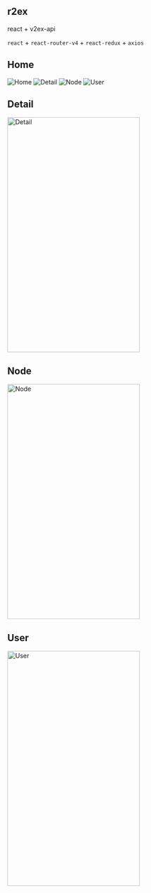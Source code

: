 ## r2ex

react + v2ex-api

`react` + `react-router-v4` + `react-redux` + `axios`

## Home

![Home](https://github.com/daoyi7/r-2ex/blob/master/img/home.png)
![Detail](https://github.com/daoyi7/r-2ex/blob/master/img/detail.png)
![Node](https://github.com/daoyi7/r-2ex/blob/master/img/nodelist.png)
![User](https://github.com/daoyi7/r-2ex/blob/master/img/uerpage.png)

## Detail

<img src="https://github.com/daoyi7/r-2ex/blob/master/img/detail.png" alt="Detail" title="Detail" width="300" height="530" />

## Node

<img src="https://github.com/daoyi7/r-2ex/blob/master/img/nodelist.png" alt="Node" title="Node" width="300" height="530" />

## User

<img src="https://github.com/daoyi7/r-2ex/blob/master/img/userpage.png" alt="User" title="User" width="300" height="530" />
